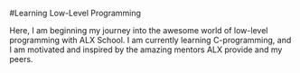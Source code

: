#Learning Low-Level Programming  

Here, I am beginning my journey into the awesome world of low-level programming with ALX School.
I am currently learning C-programming, and I am motivated and inspired by the amazing mentors ALX provide and my peers.
